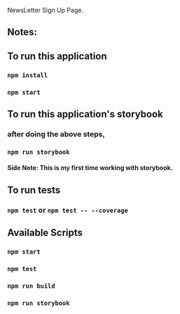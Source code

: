 NewsLetter Sign Up Page.

## Notes:

## To run this application

### `npm install`

### `npm start`

## To run this application's storybook

### after doing the above steps,

### `npm run storybook`

#### Side Note: This is my first time working with storybook.

## To run tests

### `npm test` or `npm test -- --coverage`

## Available Scripts

### `npm start`

### `npm test`

### `npm run build`

### `npm run storybook`

